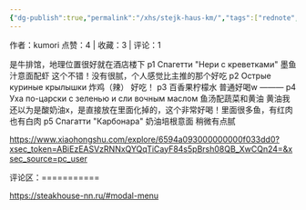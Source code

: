 ```yaml
---
{"dg-publish":true,"permalink":"/xhs/stejk-haus-km/","tags":["rednote","下诺夫哥罗德"]}
---
```


作者：kumori
点赞：4   |   收藏：3   |   评论：1

是牛排馆，地理位置很好就在酒店楼下
p1 Спагетти "Нери с креветками" 墨鱼汁意面配虾 这个不错！没有很腻，个人感觉比主推的那个好吃
p2 Острые куриные крылышки 炸鸡（辣） 好吃！
p3 百香果柠檬水 普通好喝w
———
p4 Уха по-царски с зеленью и сли вочным маслом 鱼汤配蔬菜和黄油 黄油我还以为是酸奶油x，是直接放在里面化掉的，这个非常好喝！里面很多鱼，有红肉也有白肉
p5 Спагатти "Карбонара" 奶油培根意面 稍微有点腻

https://www.xiaohongshu.com/explore/6594a093000000000f033dd0?xsec_token=ABiEzEASVzRNNxQYQqTiCayF84s5pBrsh08QB_XwCQn24=&xsec_source=pc_user

评论区：===========

https://steakhouse-nn.ru/#modal-menu